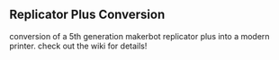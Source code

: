## Replicator Plus Conversion
conversion of a 5th generation makerbot replicator plus into a modern printer.
check out the wiki for details!
